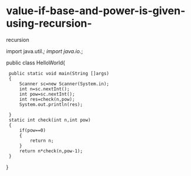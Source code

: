 # value-if-base-and-power-is-given-using-recursion-
recursion


import java.util.*;
import java.io.*;

public class HelloWorld{

     public static void main(String []args)
     {
         Scanner sc=new Scanner(System.in);
         int n=sc.nextInt();
         int pow=sc.nextInt();
         int res=check(n,pow);
         System.out.println(res);
     
     }
     static int check(int n,int pow)
     {
         if(pow==0)
         {
             return n;
         }
         return n*check(n,pow-1);
     }
}
